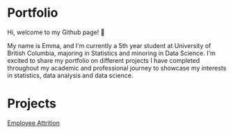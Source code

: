# Portfolio

Hi, welcome to my Github page! 👋

My name is Emma, and I'm currently a 5th year student at University of British Columbia, majoring in Statistics and minoring in Data Science. I'm excited to share my portfolio on different projects I have completed throughout my academic and professional journey to showcase my interests in statistics, data analysis and data science.

# Projects
[Employee Attrition](https://github.com/emmaoh/Portfolio/blob/main/Employee%20Attrition.ipynb)
